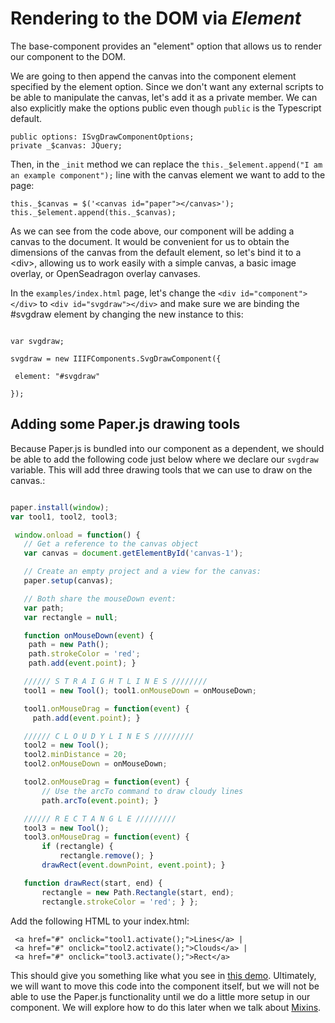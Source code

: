 # Rendering to the DOM via _Element_

The base-component provides an "element" option that allows us to render our component to the DOM.

We are going to then append the canvas into the component element specified by the element option.  Since we don't want any external scripts to be able to manipulate the canvas, let's add it as a private member.  We can also explicitly make the options public even though `public` is the Typescript default.

```
public options: ISvgDrawComponentOptions;
private _$canvas: JQuery;
```

Then, in the `_init` method we can replace the `this._$element.append("I am an example component");` line with the canvas element we want to add to the page:

```
this._$canvas = $('<canvas id="paper"></canvas>');
this._$element.append(this._$canvas);
```

As we can see from the code above, our component will be adding a canvas to the document. It would be convenient for us to obtain the dimensions of the canvas from the default element, so let's bind it to a &lt;div&gt;, allowing us to work easily with a simple canvas, a basic image overlay, or OpenSeadragon overlay canvases.

In the `examples/index.html` page, let's change the `<div id="component"></div>` to `<div id="svgdraw"></div>` and make sure we are binding the \#svgdraw element by changing the new instance to this:

```

var svgdraw;

svgdraw = new IIIFComponents.SvgDrawComponent({

 element: "#svgdraw"

});

```

## Adding some Paper.js drawing tools

Because Paper.js is bundled into our component as a dependent, we should be able to add the following code just below where we declare our `svgdraw` variable.  This will add three drawing tools that we can use to draw on the canvas.:

```js

paper.install(window);
var tool1, tool2, tool3;

 window.onload = function() {
   // Get a reference to the canvas object
   var canvas = document.getElementById('canvas-1');

   // Create an empty project and a view for the canvas:
   paper.setup(canvas);

   // Both share the mouseDown event:
   var path;
   var rectangle = null;

   function onMouseDown(event) {
    path = new Path();
    path.strokeColor = 'red';
    path.add(event.point); }

   ////// S T R A I G H T L I N E S ////////
   tool1 = new Tool(); tool1.onMouseDown = onMouseDown;

   tool1.onMouseDrag = function(event) {
     path.add(event.point); }

   ////// C L O U D Y L I N E S /////////
   tool2 = new Tool();
   tool2.minDistance = 20;
   tool2.onMouseDown = onMouseDown;

   tool2.onMouseDrag = function(event) {
       // Use the arcTo command to draw cloudy lines
       path.arcTo(event.point); }

   ////// R E C T A N G L E /////////
   tool3 = new Tool();
   tool3.onMouseDrag = function(event) {
       if (rectangle) {
           rectangle.remove(); }
       drawRect(event.downPoint, event.point); }

   function drawRect(start, end) {
       rectangle = new Path.Rectangle(start, end);
       rectangle.strokeColor = 'red'; } };

```

Add the following HTML to your index.html:

```
 <a href="#" onclick="tool1.activate();">Lines</a> |
 <a href="#" onclick="tool2.activate();">Clouds</a> |
 <a href="#" onclick="tool3.activate();">Rect</a>
```

This should give you something like what you see in [this demo](http://sdellis.com/svg-draw-component/examples/default.html).  Ultimately, we will want to move this code into the component itself, but we will not be able to use the Paper.js functionality until we do a little more setup in our component.  We will explore how to do this later when we talk about [Mixins](/mixins.md).
